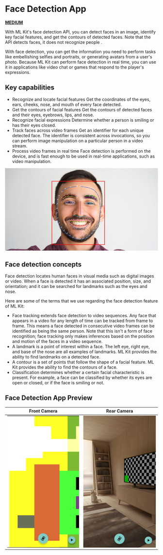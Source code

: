 <h1> Face Detection App </h1>

<b><u><a href="https://medium.com/@ibrahimcanerdogan/face-detection-app-with-mlkit-android-696ce42d4be4" target="_blank"> MEDIUM </a></u></b>

<p> With ML Kit's face detection API, you can detect faces in an image, identify key facial features, and get the contours of detected faces. Note that the API detects faces, it does not recognize people .

With face detection, you can get the information you need to perform tasks like embellishing selfies and portraits, or generating avatars from a user's photo. Because ML Kit can perform face detection in real time, you can use it in applications like video chat or games that respond to the player's expressions. </p>

<h2> Key capabilities </h2>
<ul>
<li>Recognize and locate facial features Get the coordinates of the eyes, ears, cheeks, nose, and mouth of every face detected.</li>
<li>Get the contours of facial features Get the contours of detected faces and their eyes, eyebrows, lips, and nose.</li>
<li>Recognize facial expressions Determine whether a person is smiling or has their eyes closed.</li>
<li>Track faces across video frames Get an identifier for each unique detected face. The identifier is consistent across invocations, so you can perform image manipulation on a particular person in a video stream.</li>
<li>Process video frames in real time Face detection is performed on the device, and is fast enough to be used in real-time applications, such as video manipulation.</li>
</ul>

<img src="https://raw.githubusercontent.com/icanerdogan/FaceDetectionApp-MLKit/master/documents/Face%20Detect.PNG">

<h2> Face detection concepts </h2>

<p> Face detection locates human faces in visual media such as digital images or video. When a face is detected it has an associated position, size, and orientation; and it can be searched for landmarks such as the eyes and nose.

Here are some of the terms that we use regarding the face detection feature of ML Kit: </p>

<ul>
<li>Face tracking extends face detection to video sequences. Any face that appears in a video for any length of time can be tracked from frame to frame. This means a face detected in consecutive video frames can be identified as being the same person. Note that this isn't a form of face recognition; face tracking only makes inferences based on the position and motion of the faces in a video sequence.</li>
<li>A landmark is a point of interest within a face. The left eye, right eye, and base of the nose are all examples of landmarks. ML Kit provides the ability to find landmarks on a detected face.</li>
<li>A contour is a set of points that follow the shape of a facial feature. ML Kit provides the ability to find the contours of a face.</li>
<li>Classification determines whether a certain facial characteristic is present. For example, a face can be classified by whether its eyes are open or closed, or if the face is smiling or not.</li>
</ul>

<h2> Face Detection App Preview </h2>

Front Camera       |  Rear Camera
:-------------------------:|:-------------------------:
![](https://raw.githubusercontent.com/icanerdogan/FaceDetectionApp-MLKit/master/documents/Front%20Camera.png)  |  ![](https://raw.githubusercontent.com/icanerdogan/FaceDetectionApp-MLKit/master/documents/Rear%20Camera.png)
